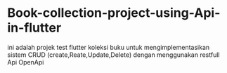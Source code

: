 # Book-collection-project-using-Api-in-flutter
ini adalah projek test flutter koleksi buku untuk mengimplementasikan sistem CRUD (create,Reate,Update,Delete) dengan menggunakan restfull Api OpenApi

